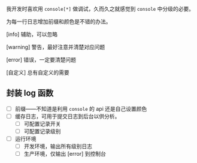 我开发时喜欢用 `console[*]`  做调试，久而久之就感觉到 `console` 中分级的必要。

为每一行日志增加前缀和颜色是不错的办法。

[info]  辅助，可以忽略

[warning] 警告，最好注意并清楚对应问题

[error] 错误，一定要清楚问题

[自定义] 总有自定义的需要

## 封装 log 函数

- [ ] 前缀——不知道是利用 `console` 的 api 还是自己设置颜色
- [ ] 缓存日志，可用于提交日志到后台以供分析。
  - [ ] 可配置记录开关
  - [ ] 可配置记录级别
- [ ] 运行环境
  - [ ] 开发环境，输出所有级别日志
  - [ ] 生产环境，仅输出 [error] 到控制台